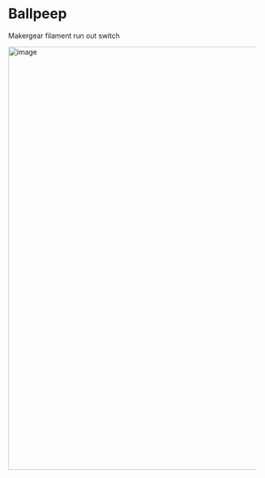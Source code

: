 # Ballpeep
Makergear filament run out switch



<img width="857" alt="image" src="https://github.com/user-attachments/assets/3f002059-5c2b-48d6-9dc6-c72246e7b531" />

